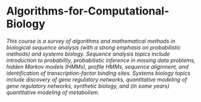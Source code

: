 # Algorithms-for-Computational-Biology

###### This course is a survey of algorithms and mathematical methods in biological sequence analysis (with a strong emphasis on probabilistic methods) and systems biology. Sequence analysis topics include introduction to probability, probabilistic inference in missing data problems, hidden Markov models (HMMs), profile HMMs, sequence alignment, and identification of transcription-factor binding sites. Systems biology topics include discovery of gene regulatory networks, quantitative modeling of gene regulatory networks, synthetic biology, and (in some years) quantitative modeling of metabolism.
